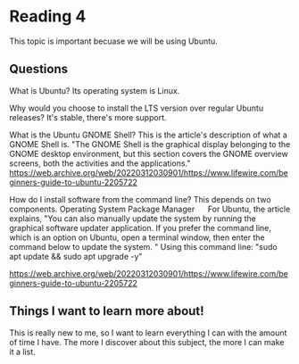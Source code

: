 # Reading 4

This topic is important becuase we will be using Ubuntu. 

## Questions 

What is Ubuntu?
Its operating system is Linux.

Why would you choose to install the LTS version over regular Ubuntu releases?
It's stable, there's more support.


What is the Ubuntu GNOME Shell?
This is the article's description of what a GNOME Shell is. "The GNOME Shell is the graphical display belonging to the GNOME desktop environment, but this section covers the GNOME overview screens, both the activities and the applications."
https://web.archive.org/web/20220312030901/https://www.lifewire.com/beginners-guide-to-ubuntu-2205722

How do I install software from the command line?
This depends on two components.
Operating System
Package Manager
    
For Ubuntu, the article explains, "You can also manually update the system by running the graphical software updater application. If you prefer the command line, which is an option on Ubuntu, open a terminal window, then enter the command below to update the system. "
Using this command line: "sudo apt update && sudo apt upgrade -y"

https://web.archive.org/web/20220312030901/https://www.lifewire.com/beginners-guide-to-ubuntu-2205722

## Things I want to learn more about!
This is really new to me, so I want to learn everything I can with the amount of time I have. The more I discover about this subject, the more I can make it a list.
